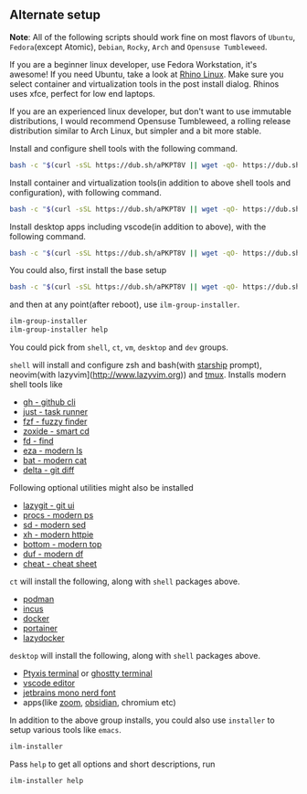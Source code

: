 ## Alternate setup

**Note**: All of the following scripts should work fine on most flavors of `Ubuntu`, `Fedora`(except Atomic), `Debian`, `Rocky`, `Arch` and `Opensuse Tumbleweed`.

If you are a beginner linux developer, use Fedora Workstation, it's awesome! If you need Ubuntu, take a look at [Rhino Linux](https://rhinolinux.org). Make sure you select container and virtualization tools in the post install dialog. Rhinos uses xfce, perfect for low end laptops.

If you are an experienced linux developer, but don't want to use immutable distributions, I would recommend Opensuse Tumbleweed, a rolling release distribution similar to Arch Linux, but simpler and a bit more stable.

Install and configure shell tools with the following command.

```bash
bash -c "$(curl -sSL https://dub.sh/aPKPT8V || wget -qO- https://dub.sh/aPKPT8V)" -- shell
```

Install container and virtualization tools(in addition to above shell tools and configuration), with following command.

```bash
bash -c "$(curl -sSL https://dub.sh/aPKPT8V || wget -qO- https://dub.sh/aPKPT8V)" -- vm
```

Install desktop apps including vscode(in addition to above), with the following command.

```bash
bash -c "$(curl -sSL https://dub.sh/aPKPT8V || wget -qO- https://dub.sh/aPKPT8V)" -- desktop
```

You could also, first install the base setup

```bash
bash -c "$(curl -sSL https://dub.sh/aPKPT8V || wget -qO- https://dub.sh/aPKPT8V)"
```

and then at any point(after reboot), use `ilm-group-installer`.

```bash
ilm-group-installer
ilm-group-installer help
```

You could pick from `shell`, `ct`, `vm`, `desktop` and `dev` groups.

`shell` will install and configure zsh and bash(with [starship](https://starship.rs) prompt), neovim(with lazyvim](http://www.lazyvim.org)) and [tmux](https://github.com/tmux/tmux/wiki). Installs modern shell tools like

- [gh - github cli](https://cli.github.com)
- [just - task runner](https://github.com/casey/just)
- [fzf - fuzzy finder](https://github.com/junegunn/fzf)
- [zoxide - smart cd](https://github.com/ajeetdsouza/zoxide)
- [fd - find](https://github.com/sharkdp/fd)
- [eza - modern ls](https://github.com/eza-community/eza)
- [bat - modern cat](https://github.com/sharkdp/bat)
- [delta - git diff](https://github.com/dandavison/delta)

Following optional utilities might also be installed

- [lazygit - git ui](https://github.com/jesseduffield/lazygit)
- [procs - modern ps](https://github.com/dalance/procs)
- [sd - modern sed](https://github.com/chmln/sd)
- [xh - modern httpie](https://github.com/ducaale/xh)
- [bottom - modern top](https://github.com/ClementTsang/bottom)
- [duf - modern df](https://github.com/muesli/duf)
- [cheat - cheat sheet](https://github.com/cheat/cheat)

`ct` will install the following, along with `shell` packages above.

- [podman](https://podman.io)
- [incus](https://linuxcontainers.org/incus)
- [docker](https://docker.com)
- [portainer](https://portainer.io)
- [lazydocker](https://github.com/jesseduffield/lazydocker)

`desktop` will install the following, along with `shell` packages above.

- [Ptyxis terminal](https://gitlab.gnome.org/chergert/ptyxis) or [ghostty terminal](https://github.com/pgdev92/ghostty)
- [vscode editor](https://code.visualstudio.com)
- [jetbrains mono nerd font](https://github.com/ryanoasis/nerd-fonts)
- apps(like [zoom](https://zoom.us), [obsidian](https://obsidian.md), chromium etc)

In addition to the above group installs, you could also use `installer` to setup various tools like `emacs`.

```bash
ilm-installer
```

Pass `help` to get all options and short descriptions, run

```bash
ilm-installer help
```
